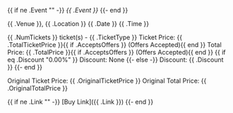 {{ if ne .Event "" -}}
_{{ .Event }}_
{{- end }}

{{ .Venue }}, {{ .Location }}
{{ .Date }} {{ .Time }}

{{ .NumTickets }} ticket(s) - {{ .TicketType }}
Ticket Price: {{ .TotalTicketPrice }}{{ if .AcceptsOffers }} (Offers Accepted){{ end }}
Total Price: {{ .TotalPrice }}{{ if .AcceptsOffers }} (Offers Accepted){{ end }}
{{ if eq .Discount "0.00%" }}
Discount: None
{{- else -}}
Discount: {{ .Discount }}
{{- end }}

Original Ticket Price: {{ .OriginalTicketPrice }}
Original Total Price: {{ .OriginalTotalPrice }}

{{ if ne .Link "" -}}
[Buy Link]({{ .Link }})
{{- end }}
